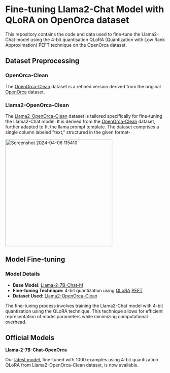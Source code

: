 # Fine-tuning Llama2-Chat Model with QLoRA on OpenOrca dataset

This repository contains the code and data used to fine-tune the Llama2-Chat model using the 4-bit quantisation QLoRA (Quantization with Low Rank Approximation) PEFT technique on the OpenOrca dataset.

## Dataset Preprocessing
### OpenOrca-Clean
The [OpenOrca-Clean](https://huggingface.co/datasets/baaghi124/OpenOrca-Clean) dataset is a refined version derived from the original [OpenOrca](https://huggingface.co/datasets/Open-Orca/OpenOrca) dataset. 

### Llama2-OpenOrca-Clean
The [Llama2-OpenOrca-Clean](https://huggingface.co/datasets/baaghi124/Llama2-OpenOrca-Clean) dataset is tailored specifically for fine-tuning the Llama2-Chat model. It is derived from the [OpenOrca-Clean](https://huggingface.co/datasets/baaghi124/OpenOrca-Clean) dataset, further adapted to fit the llama prompt template. The dataset comprises a single column labeled "text," structured in the given format-

<img width="337" alt="Screenshot 2024-04-06 115410" src="https://github.com/aayushxrj/Llama-2-7B-Chat-OpenOrca/assets/111623667/b9f35f1d-5bcf-4d26-9e34-efbd4df7f744">


## Model Fine-tuning
### Model Details
- **Base Model:** [Llama-2-7B-Chat-hf](https://huggingface.co/NousResearch/Llama-2-7b-chat-hf)
- **Fine-tuning Technique:** 4-bit quantization using [QLoRA](https://arxiv.org/pdf/2305.14314.pdf) [PEFT](https://arxiv.org/pdf/2312.12148.pdf)
- **Dataset Used:** [Llama2-OpenOrca-Clean](https://huggingface.co/datasets/baaghi124/Llama2-OpenOrca-Clean)

The fine-tuning process involves training the Llama2-Chat model with 4-bit quantization using the QLoRA technique. This technique allows for efficient representation of model parameters while minimizing computational overhead.

## Official Models
**Llama-2-7B-Chat-OpenOrca**

Our [latest model](https://huggingface.co/baaghi124/Llama-2-7B-Chat-OpenOrca), fine-tuned with 1000 examples using 4-bit quantization QLoRA from Llama2-OpenOrca-Clean dataset, is now available.

